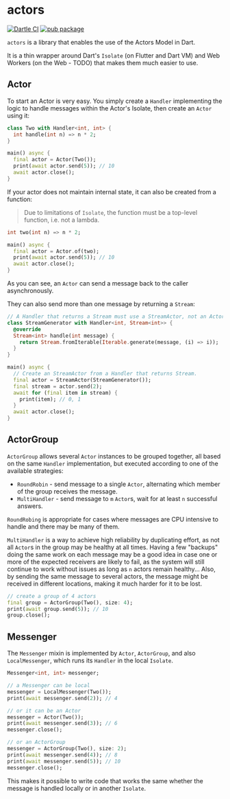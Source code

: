 # actors

[![Dartle CI](https://github.com/renatoathaydes/actors/workflows/Dartle%20CI/badge.svg)](https://github.com/renatoathaydes/actors/actions)
[![pub package](https://img.shields.io/pub/v/actors)](https://pub.dev/packages/actors)

`actors` is a library that enables the use of the Actors Model in Dart.

It is a thin wrapper around Dart's `Isolate` (on Flutter and Dart VM)
and Web Workers (on the Web - TODO) that makes them much easier to use.

## Actor

To start an Actor is very easy. You simply create a `Handler` implementing the logic to handle messages within the
Actor's Isolate, then create an `Actor` using it:

```dart
class Two with Handler<int, int> {
  int handle(int n) => n * 2;
}

main() async {
  final actor = Actor(Two());
  print(await actor.send(5)); // 10
  await actor.close();
}
```

If your actor does not maintain internal state, it can also be created from a function:

> Due to limitations of `Isolate`, the function must be a top-level function, i.e. not a lambda. 

```dart
int two(int n) => n * 2;

main() async {
  final actor = Actor.of(two);
  print(await actor.send(5)); // 10
  await actor.close();
}
```

As you can see, an `Actor` can send a message back to the caller asynchronously.

They can also send more than one message by returning a `Stream`:

```dart
// A Handler that returns a Stream must use a StreamActor, not an Actor.
class StreamGenerator with Handler<int, Stream<int>> {
  @override
  Stream<int> handle(int message) {
    return Stream.fromIterable(Iterable.generate(message, (i) => i));
  }
}

main() async {
  // Create an StreamActor from a Handler that returns Stream.
  final actor = StreamActor(StreamGenerator());
  final stream = actor.send(2);
  await for (final item in stream) {
    print(item); // 0, 1
  }
  await actor.close();
}
```

## ActorGroup

`ActorGroup` allows several `Actor` instances to be grouped together, all based on the same `Handler` implementation,
but executed according to one of the available strategies:

* `RoundRobin` - send message to a single `Actor`, alternating which member of the group receives the message.
* `MultiHandler` - send message to `m` `Actor`s, wait for at least `n` successful answers.

`RoundRobing` is appropriate for cases where messages are CPU intensive to handle and there may be many of them.

`MultiHandler` is a way to achieve high reliability by duplicating effort, as not all `Actor`s in the group may
be healthy at all times. Having a few "backups" doing the same work on each message may be a good idea in case one or
more of the expected receivers are likely to fail, as the system will still continue to work without issues as long as
`n` actors remain healthy... Also, by sending the same message to several actors, the message might be received in
 different locations, making it much harder for it to be lost.

```dart
// create a group of 4 actors
final group = ActorGroup(Two(), size: 4);
print(await group.send(5)); // 10
group.close();
```

## Messenger

The `Messenger` mixin is implemented by `Actor`, `ActorGroup`, and also `LocalMessenger`, which runs its `Handler`
in the local `Isolate`.

```dart
Messenger<int, int> messenger;

// a Messenger can be local
messenger = LocalMessenger(Two());
print(await messenger.send(2)); // 4

// or it can be an Actor
messenger = Actor(Two());
print(await messenger.send(3)); // 6
messenger.close();

// or an ActorGroup
messenger = ActorGroup(Two(), size: 2);
print(await messenger.send(4)); // 8
print(await messenger.send(5)); // 10
messenger.close();
```

This makes it possible to write code that works the same whether the message is handled locally or in another `Isolate`.
